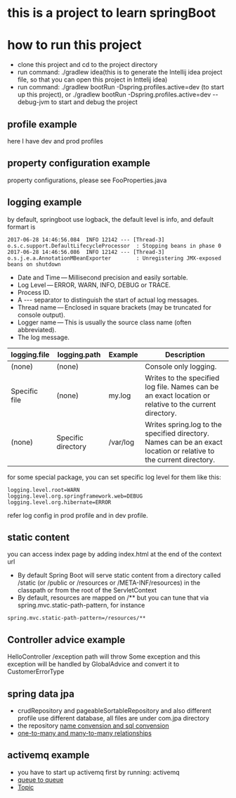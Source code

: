 # this is a project to learn springBoot

# how to run this project
* clone this project and cd to the project directory
* run command: ./gradlew idea(this is to generate the Intellij idea project file, so that you can open this project in Inttelij idea)
* run command: ./gradlew  bootRun -Dspring.profiles.active=dev (to start up this project), or ./gradlew bootRun -Dspring.profiles.active=dev --debug-jvm to start and debug the project

## profile example
here I have dev and prod profiles
## property configuration example
property configurations, please see FooProperties.java
## logging example
by default, springboot use logback, the default level is info, and default formart is
```
2017-06-28 14:46:56.084  INFO 12142 --- [Thread-3] o.s.c.support.DefaultLifecycleProcessor  : Stopping beans in phase 0
2017-06-28 14:46:56.086  INFO 12142 --- [Thread-3] o.s.j.e.a.AnnotationMBeanExporter        : Unregistering JMX-exposed beans on shutdown
```
* Date and Time — Millisecond precision and easily sortable.
* Log Level — ERROR, WARN, INFO, DEBUG or TRACE.
* Process ID.
* A --- separator to distinguish the start of actual log messages.
* Thread name — Enclosed in square brackets (may be truncated for console output).
* Logger name — This is usually the source class name (often abbreviated).
* The log message.

logging.file | logging.path | Example | Description
------------ | ------------ | ------- | -----------
(none) | (none) | | Console only logging.
Specific file | (none) | my.log | Writes to the specified log file. Names can be an exact location or relative to the current directory.
(none) | Specific directory | /var/log | Writes spring.log to the specified directory. Names can be an exact location or relative to the current directory.


for some special package, you can set specific log level for them like this:
```
logging.level.root=WARN
logging.level.org.springframework.web=DEBUG
logging.level.org.hibernate=ERROR
```
refer log config in prod profile and in dev profile.
## static content
you can access index page by adding index.html at the end of the context url
* By default Spring Boot will serve static content from a directory called /static (or /public or /resources or /META-INF/resources) in the classpath or from the root of the ServletContext
* By default, resources are mapped on /** but you can tune that via spring.mvc.static-path-pattern, for instance
```
spring.mvc.static-path-pattern=/resources/**
```
## Controller advice example
HelloController /exception path will throw Some exception and this exception will be handled by GlobalAdvice and
 convert it to CustomerErrorType
## spring data jpa
* crudRepository and pageableSortableRepository and also different profile use different database, all files are under com.jpa directory
* the repository [name convension and sql convension](https://docs.spring.io/spring-data/jpa/docs/current/reference/html/)
* [one-to-many and many-to-many relationships](https://gigsterous.github.io/engineering/2016/09/25/spring-boot-2.html)
## activemq example
* you have to start up activemq first by running: activemq
* [queue to queue](https://javainsider.wordpress.com/tag/jms-with-activemq-sample-example/)
* [Topic](https://www.codenotfound.com/2014/11/jms-publish-subscribe-messaging-example-activemq-maven.html)